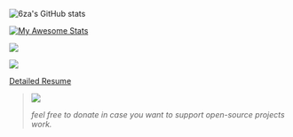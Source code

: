 
![6za's GitHub stats](https://github-readme-stats.vercel.app/api?username=6za&show_icons=true&theme=tokyonight) 

[![My Awesome Stats](https://awesome-github-stats.azurewebsites.net/user-stats/6za?cardType=level&theme=tokyonight&preferLogin=true&Border=000000)](https://git.io/awesome-stats-card)

![](https://komarev.com/ghpvc/?username=6za&label=N&style=flat)

![](https://github-readme-stats.vercel.app/api/top-langs/?username=6za&theme=tokyonight&hide_progress=true&langs_count=10)



[Detailed Resume](https://kaxios.github.io/)

> [<img src="https://ionicabizau.github.io/badges/paypal.svg">](https://www.paypal.com/donate/?hosted_button_id=Z6NRZUV9KU66G) 
> 
> _feel free to donate in case you want to support open-source projects work._


